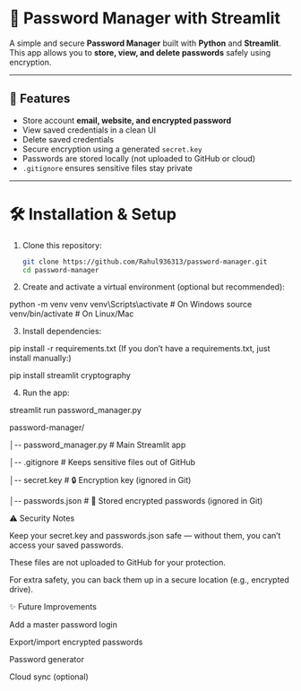# 🔐 Password Manager with Streamlit

A simple and secure **Password Manager** built with **Python** and **Streamlit**.  
This app allows you to **store, view, and delete passwords** safely using encryption.

---

## 🚀 Features
- Store account **email, website, and encrypted password**
- View saved credentials in a clean UI
- Delete saved credentials
- Secure encryption using a generated `secret.key`
- Passwords are stored locally (not uploaded to GitHub or cloud)
- `.gitignore` ensures sensitive files stay private

---

# 🛠️ Installation & Setup

1. Clone this repository:
   ```bash
   git clone https://github.com/Rahul936313/password-manager.git
   cd password-manager

   
2. Create and activate a virtual environment (optional but recommended):

python -m venv venv
venv\Scripts\activate   # On Windows
source venv/bin/activate  # On Linux/Mac


3. Install dependencies:

pip install -r requirements.txt
(If you don’t have a requirements.txt, just install manually:)

pip install streamlit cryptography


4. Run the app:

streamlit run password_manager.py


password-manager/

│-- password_manager.py   # Main Streamlit app

│-- .gitignore            # Keeps sensitive files out of GitHub

│-- secret.key            # 🔒 Encryption key (ignored in Git)

│-- passwords.json        # 🔐 Stored encrypted passwords (ignored in Git)


⚠️ Security Notes

Keep your secret.key and passwords.json safe — without them, you can’t access your saved passwords.

These files are not uploaded to GitHub for your protection.

For extra safety, you can back them up in a secure location (e.g., encrypted drive).

✨ Future Improvements

Add a master password login

Export/import encrypted passwords

Password generator

Cloud sync (optional)
